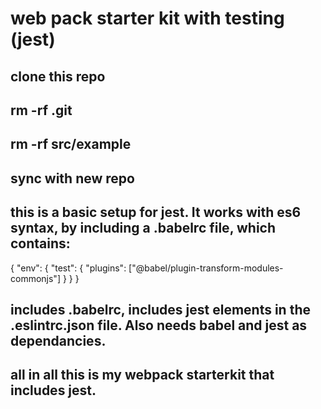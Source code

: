 # web pack starter kit with testing (jest)

## clone this repo

## rm -rf .git

## rm -rf src/example

## sync with new repo

## this is a basic setup for jest. It works with es6 syntax, by including a .babelrc file, which contains:

{
"env": {
"test": {
"plugins": ["@babel/plugin-transform-modules-commonjs"]
}
}
}

## includes .babelrc, includes jest elements in the .eslintrc.json file. Also needs babel and jest as dependancies.

## all in all this is my webpack starterkit that includes jest.

